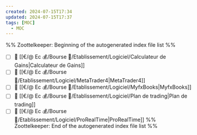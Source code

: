 ```yaml
---
created: 2024-07-15T17:34
updated: 2024-07-15T17:37
tags: [MOC]
  - MOC
---
```

%% Zoottelkeeper: Beginning of the autogenerated index file list  %%
- [ ] 📄 [[€/@ Ec 💰/Bourse 👛/Etablissement/Logiciel/Calculateur de Gains|Calculateur de Gains]]
- [ ] 📄 [[€/@ Ec 💰/Bourse 👛/Etablissement/Logiciel/MetaTrader4|MetaTrader4]]
- [ ] 📄 [[€/@ Ec 💰/Bourse 👛/Etablissement/Logiciel/MyfxBooks|MyfxBooks]]
- [ ] 📄 [[€/@ Ec 💰/Bourse 👛/Etablissement/Logiciel/Plan  de trading|Plan  de trading]]
- [ ] 📄 [[€/@ Ec 💰/Bourse 👛/Etablissement/Logiciel/ProRealTime|ProRealTime]]
%% Zoottelkeeper: End of the autogenerated index file list  %%
